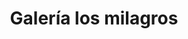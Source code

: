 ---
title: "Galería los milagros"
url: /coatepec/galeria-los-milagros/
shop: tienda de variedades
---